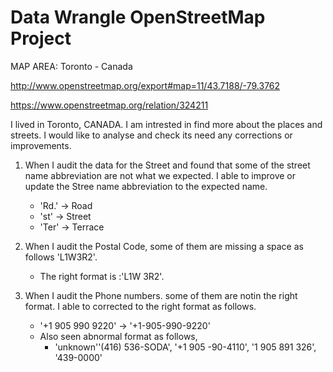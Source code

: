 
# Data Wrangle OpenStreetMap Project

MAP AREA: Toronto - Canada

http://www.openstreetmap.org/export#map=11/43.7188/-79.3762

https://www.openstreetmap.org/relation/324211

I lived in Toronto, CANADA. I am intrested in find more about the places and streets.  I would like to analyse and check its need any corrections or improvements.

1. When I audit the data for the Street and found that some of the street name abbreviation are not what we expected. I able to improve or update the Stree name abbreviation to the expected name.
  
   * 'Rd.' -> Road
   * 'st'  -> Street
   * 'Ter' -> Terrace


2. When I audit the Postal Code, some of them are missing a space as follows 'L1W3R2'. 
   * The right format is :'L1W 3R2'. 

3. When I audit the Phone numbers. some of them are notin the right format. I able to corrected to the right format as follows.
   * '+1 905 990 9220' -> '+1-905-990-9220'
   * Also seen abnormal format as follows,
       * 'unknown''(416) 536-SODA',
                 '+1 905 -90-4110',
                 '1 905 891 326',
                 '439-0000'

